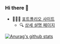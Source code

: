 ### Hi there 👋

<!--
**wowww/wowww** is a ✨ _special_ ✨ repository because its `README.md` (this file) appears on your GitHub profile.

Here are some ideas to get you started:

- 🔭 I’m currently working on ...
- 🌱 I’m currently learning ...
- 👯 I’m looking to collaborate on ...
- 🤔 I’m looking for help with ...
- 💬 Ask me about ...
- 📫 How to reach me: ...
- 😄 Pronouns: ...
- ⚡ Fun fact: ...
-->

- 👩🏻‍💻 [포트폴리오 사이트](http://wowww.co.kr/index.html)  
  - 🔍 [상세 설명 페이지](https://github.com/wowww/portfolio/blob/master/README.md)

[![Anurag's github stats](https://github-readme-stats.vercel.app/api?username=wowww)](https://github.com/wowww/github-readme-stats)  
